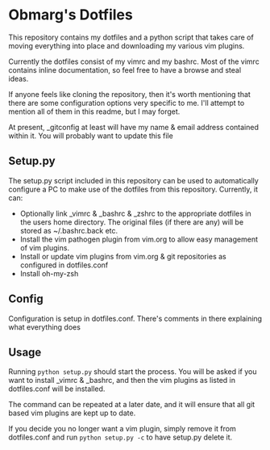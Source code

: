 Obmarg's Dotfiles
===

This repository contains my dotfiles and a python script that takes care of moving everything into place and downloading my various vim plugins.

Currently the dotfiles consist of my vimrc and my bashrc.  Most of the vimrc contains inline documentation, so feel free to have a browse and steal ideas.

If anyone feels like cloning the repository, then it's worth mentioning that there are some configuration options very specific to me.  I'll attempt to mention all of them in this readme, but I may forget. 

At present, _gitconfig at least will have my name & email address contained within it.  You will probably want to update this file

Setup.py
---
The setup.py script included in this repository can be used to automatically configure a PC to make use of the dotfiles from this repository. Currently, it can:

- Optionally link _vimrc & _bashrc & _zshrc to the appropriate dotfiles in the users home directory.  The original files (if there are any) will be stored as ~/.bashrc.back etc.
- Install the vim pathogen plugin from vim.org to allow easy management of vim plugins.
- Install or update vim plugins from vim.org & git repositories as configured in dotfiles.conf
- Install oh-my-zsh

Config
-
Configuration is setup in dotfiles.conf.  There's comments in there explaining what everything does

Usage
-
Running `python setup.py` should start the process.  You will be asked if you want to install _vimrc & _bashrc, and then the vim plugins as listed in dotfiles.conf will be installed.

The command can be repeated at a later date, and it will ensure that all git based vim plugins are kept up to date.

If you decide you no longer want a vim plugin, simply remove it from dotfiles.conf and run `python setup.py -c` to have setup.py delete it.
